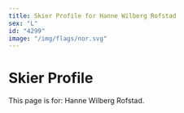 ```yaml
---
title: Skier Profile for Hanne Wilberg Rofstad
sex: "L"
id: "4299"
image: "/img/flags/nor.svg" 
---
```


# Skier Profile

This page is for: Hanne Wilberg Rofstad.
    